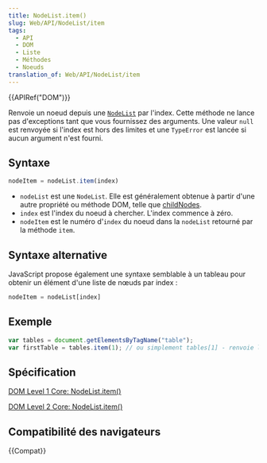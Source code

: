 ```yaml
---
title: NodeList.item()
slug: Web/API/NodeList/item
tags:
  - API
  - DOM
  - Liste
  - Méthodes
  - Noeuds
translation_of: Web/API/NodeList/item
---
```


{{APIRef("DOM")}}

Renvoie un noeud depuis une [`NodeList`](/fr/docs/Web/API/NodeList) par l'index. Cette méthode ne lance pas d'exceptions tant que vous fournissez des arguments. Une valeur `null` est renvoyée si l'index est hors des limites et une `TypeError` est lancée si aucun argument n'est fourni.

## Syntaxe

```js
nodeItem = nodeList.item(index)
```

- `nodeList` est une `NodeList`. Elle est généralement obtenue à partir d'une autre propriété ou méthode DOM, telle que [childNodes](/fr/docs/Web/API/Node/childNodes).
- `index` est l'index du noeud à chercher. L'index commence à zéro.
- `nodeItem` est le numéro d'`index` du noeud dans la `nodeList` retourné par la méthode `item`.

## Syntaxe alternative

JavaScript propose également une syntaxe semblable à un tableau pour obtenir un élément d'une liste de nœuds par index :

```js
nodeItem = nodeList[index]
```

## Exemple

```js
var tables = document.getElementsByTagName("table");
var firstTable = tables.item(1); // ou simplement tables[1] - renvoie le second tableau dans DOM
```

## Spécification

[DOM Level 1 Core: NodeList.item()](https://www.w3.org/TR/REC-DOM-Level-1/level-one-core.html#method-item)

[DOM Level 2 Core: NodeList.item()](https://www.w3.org/TR/DOM-Level-2-Core/core.html#ID-844377136)

## Compatibilité des navigateurs

{{Compat}}
